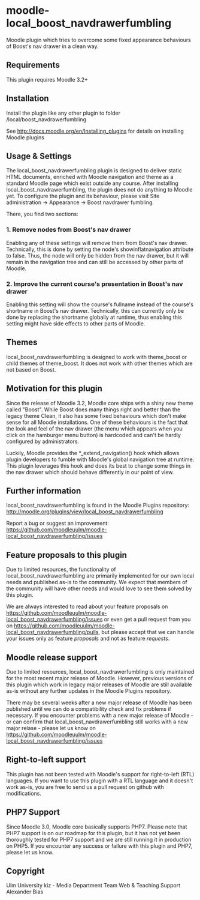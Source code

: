 moodle-local_boost_navdrawerfumbling
====================================

Moodle plugin which tries to overcome some fixed appearance behaviours of Boost's nav drawer in a clean way.


Requirements
------------

This plugin requires Moodle 3.2+


Installation
------------

Install the plugin like any other plugin to folder
/local/boost_navdrawerfumbling

See http://docs.moodle.org/en/Installing_plugins for details on installing Moodle plugins


Usage & Settings
----------------

The local_boost_navdrawerfumbling plugin is designed to deliver static HTML documents, enriched with Moodle navigation and theme as a standard Moodle page which exist outside any course. After installing local_boost_navdrawerfumbling, the plugin does not do anything to Moodle yet.
To configure the plugin and its behaviour, please visit Site administration -> Appearance -> Boost navdrawer fumbling.

There, you find two sections:

### 1. Remove nodes from Boost's nav drawer

Enabling any of these settings will remove them from Boost's nav drawer. Technically, this is done by setting the node's showinflatnavigation attribute to false. Thus, the node will only be hidden from the nav drawer, but it will remain in the navigation tree and can still be accessed by other parts of Moodle.

### 2. Improve the current course's presentation in Boost's nav drawer

Enabling this setting will show the course's fullname instead of the course's shortname in Boost's nav drawer. Technically, this can currently only be done by replacing the shortname globally at runtime, thus enabling this setting might have side effects to other parts of Moodle.


Themes
------

local_boost_navdrawerfumbling is designed to work with theme_boost or child themes of theme_boost.
It does not work with other themes which are not based on Boost.


Motivation for this plugin
--------------------------

Since the release of Moodle 3.2, Moodle core ships with a shiny new theme called "Boost". While Boost does many things right and better than the legacy theme Clean, it also has some fixed behaviours which don't make sense for all Moodle installations. One of these behaviours is the fact that the look and feel of the nav drawer (the menu which appears when you click on the hamburger menu button) is hardcoded and can't be hardly configured by administrators.

Luckily, Moodle provides the *_extend_navigation() hook which allows plugin developers to fumble with Moodle's global navigation tree at runtime. This plugin leverages this hook and does its best to change some things in the nav drawer which should behave differently in our point of view.


Further information
-------------------

local_boost_navdrawerfumbling is found in the Moodle Plugins repository: http://moodle.org/plugins/view/local_boost_navdrawerfumbling

Report a bug or suggest an improvement: https://github.com/moodleuulm/moodle-local_boost_navdrawerfumbling/issues


Feature proposals to this plugin
--------------------------------

Due to limited resources, the functionality of local_boost_navdrawerfumbling are primarily implemented for our own local needs and published as-is to the community. We expect that members of the community will have other needs and would love to see them solved by this plugin.

We are always interested to read about your feature proposals on https://github.com/moodleuulm/moodle-local_boost_navdrawerfumbling/issues or even get a pull request from you on https://github.com/moodleuulm/moodle-local_boost_navdrawerfumbling/pulls, but please accept that we can handle your issues only as feature _proposals_ and not as feature _requests_.


Moodle release support
----------------------

Due to limited resources, local_boost_navdrawerfumbling is only maintained for the most recent major release of Moodle. However, previous versions of this plugin which work in legacy major releases of Moodle are still available as-is without any further updates in the Moodle Plugins repository.

There may be several weeks after a new major release of Moodle has been published until we can do a compatibility check and fix problems if necessary. If you encounter problems with a new major release of Moodle - or can confirm that local_boost_navdrawerfumbling still works with a new major relase - please let us know on https://github.com/moodleuulm/moodle-local_boost_navdrawerfumbling/issues


Right-to-left support
---------------------

This plugin has not been tested with Moodle's support for right-to-left (RTL) languages.
If you want to use this plugin with a RTL language and it doesn't work as-is, you are free to send us a pull request on
github with modifications.


PHP7 Support
------------

Since Moodle 3.0, Moodle core basically supports PHP7.
Please note that PHP7 support is on our roadmap for this plugin, but it has not yet been thoroughly tested for PHP7 support and we are still running it in production on PHP5.
If you encounter any success or failure with this plugin and PHP7, please let us know.


Copyright
---------

Ulm University
kiz - Media Department
Team Web & Teaching Support
Alexander Bias
